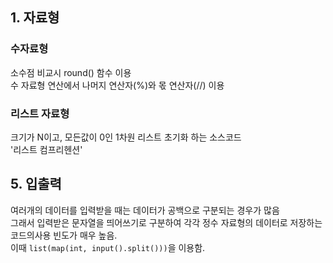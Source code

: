## 1. 자료형
### 수자료형
소수점 비교시 round() 함수 이용  
수 자료형 연산에서 나머지 연산자(%)와 몫 연산자(//) 이용

### 리스트 자료형
크기가 N이고, 모든값이 0인 1차원 리스트 초기화 하는 소스코드  
'리스트 컴프리헨션'








## 5. 입출력  
여러개의 데이터를 입력받을 때는 데이터가 공백으로 구분되는 경우가 많음  
그래서 입력받은 문자열을 띄어쓰기로 구분하여 각각 정수 자료형의 데이터로 저장하는 코드의사용 빈도가 매우 높음.  
이때 <code>list(map(int, input().split()))</code>을 이용함.  



